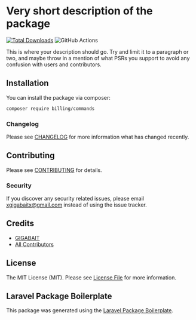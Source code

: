 # Very short description of the package

[![Total Downloads](https://img.shields.io/packagist/dt/billing/commands.svg?style=flat-square)](https://packagist.org/packages/billing/commands)
![GitHub Actions](https://github.com/VertisanPRO/billing-cmd/actions/workflows/php.yml/badge.svg)

This is where your description should go. Try and limit it to a paragraph or two, and maybe throw in a mention of what PSRs you support to avoid any confusion with users and contributors.

## Installation

You can install the package via composer:

```bash
composer require billing/commands
```

### Changelog

Please see [CHANGELOG](CHANGELOG.md) for more information what has changed recently.

## Contributing

Please see [CONTRIBUTING](CONTRIBUTING.md) for details.

### Security

If you discover any security related issues, please email xgigabaitx@gmail.com instead of using the issue tracker.

## Credits

-   [GIGABAIT](https://github.com/billing)
-   [All Contributors](../../contributors)

## License

The MIT License (MIT). Please see [License File](LICENSE.md) for more information.

## Laravel Package Boilerplate

This package was generated using the [Laravel Package Boilerplate](https://laravelpackageboilerplate.com).

